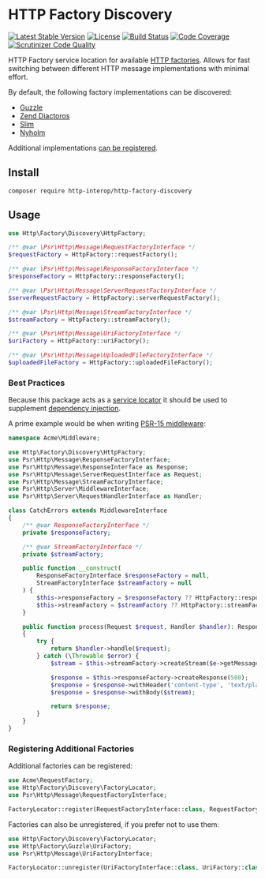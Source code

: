 HTTP Factory Discovery
======================

[![Latest Stable Version](https://img.shields.io/packagist/v/http-interop/http-factory-discovery.svg)](https://packagist.org/packages/http-interop/http-factory-discovery)
[![License](https://img.shields.io/packagist/l/http-interop/http-factory-discovery.svg)](https://github.com/http-interop/http-factory-discovery/blob/master/LICENSE)
[![Build Status](https://travis-ci.org/http-interop/http-factory-discovery.svg)](https://travis-ci.org/http-interop/http-factory-discovery)
[![Code Coverage](https://scrutinizer-ci.com/g/http-interop/http-factory-discovery/badges/coverage.png?b=master)](https://scrutinizer-ci.com/g/http-interop/http-factory-discovery/?branch=master)
[![Scrutinizer Code Quality](https://scrutinizer-ci.com/g/http-interop/http-factory-discovery/badges/quality-score.png?b=master)](https://scrutinizer-ci.com/g/http-interop/http-factory-discovery/?branch=master)

HTTP Factory service location for available [HTTP factories][http-factory-implementations].
Allows for fast switching between different HTTP message implementations with
minimal effort.

By default, the following factory implementations can be discovered:

- [Guzzle](https://github.com/http-interop/http-factory-guzzle)
- [Zend Diactoros](https://github.com/http-interop/http-factory-diactoros)
- [Slim](https://github.com/http-interop/http-factory-slim)
- [Nyholm](https://github.com/Nyholm/psr7)

Additional implementations [can be registered](#registering-additional-factories).

[http-factory-implementations]: https://packagist.org/providers/psr/http-factory-implementation

## Install

```
composer require http-interop/http-factory-discovery
```

## Usage

```php
use Http\Factory\Discovery\HttpFactory;

/** @var \Psr\Http\Message\RequestFactoryInterface */
$requestFactory = HttpFactory::requestFactory();

/** @var \Psr\Http\Message\ResponseFactoryInterface */
$responseFactory = HttpFactory::responseFactory();

/** @var \Psr\Http\Message\ServerRequestFactoryInterface */
$serverRequestFactory = HttpFactory::serverRequestFactory();

/** @var \Psr\Http\Message\StreamFactoryInterface */
$streamFactory = HttpFactory::streamFactory();

/** @var \Psr\Http\Message\UriFactoryInterface */
$uriFactory = HttpFactory::uriFactory();

/** @var \Psr\Http\Message\UploadedFileFactoryInterface */
$uploadedFileFactory = HttpFactory::uploadedFileFactory();
```

### Best Practices

Because this package acts as a [service locator][service-locator] it should be
used to supplement [dependency injection][dependency-injection].

A prime example would be when writing [PSR-15 middleware][psr15]:

```php
namespace Acme\Middleware;

use Http\Factory\Discovery\HttpFactory;
use Psr\Http\Message\ResponseFactoryInterface;
use Psr\Http\Message\ResponseInterface as Response;
use Psr\Http\Message\ServerRequestInterface as Request;
use Psr\Http\Message\StreamFactoryInterface;
use Psr\Http\Server\MiddlewareInterface;
use Psr\Http\Server\RequestHandlerInterface as Handler;

class CatchErrors extends MiddlewareInterface
{
    /** @var ResponseFactoryInterface */
    private $responseFactory;

    /** @var StreamFactoryInterface */
    private $streamFactory;

    public function __construct(
        ResponseFactoryInterface $responseFactory = null,
        StreamFactoryInterface $streamFactory = null
    ) {
        $this->responseFactory = $responseFactory ?? HttpFactory::responseFactory();
        $this->streamFactory = $streamFactory ?? HttpFactory::streamFactory();
    }

    public function process(Request $request, Handler $handler): Response
    {
        try {
            return $handler->handle($request);
        } catch (\Throwable $error) {
            $stream = $this->streamFactory->createStream($e->getMessage());

            $response = $this->responseFactory->createResponse(500);
            $response = $response->withHeader('content-type', 'text/plain');
            $response = $response->withBody($stream);

            return $response;
        }
    }
}

```

[service-locator]: https://en.wikipedia.org/wiki/Service_locator_pattern
[dependency-injection]: https://en.wikipedia.org/wiki/Dependency_injection
[psr15]: https://www.php-fig.org/psr/psr-15/

### Registering Additional Factories

Additional factories can be registered:

```php
use Acme\RequestFactory;
use Http\Factory\Discovery\FactoryLocator;
use Psr\Http\Message\RequestFactoryInterface;

FactoryLocator::register(RequestFactoryInterface::class, RequestFactory::class);
```

Factories can also be unregistered, if you prefer not to use them:

```php
use Http\Factory\Discovery\FactoryLocator;
use Http\Factory\Guzzle\UriFactory;
use Psr\Http\Message\UriFactoryInterface;

FactoryLocator::unregister(UriFactoryInterface::class, UriFactory::class);
```
